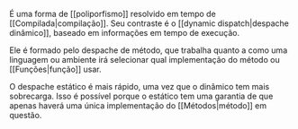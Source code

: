 É uma forma de [[poliporfismo]] resolvido em tempo de [[Compilada|compilação]]. Seu contraste é o [[dynamic dispatch|despache dinâmico]], baseado em informações em tempo de execução.

Ele é formado pelo despache de método, que trabalha quanto a como uma linguagem ou ambiente irá selecionar qual implementação do método ou [[Funções|função]] usar.

O despache estático é mais rápido, uma vez que o dinâmico tem mais sobrecarga. Isso é possível porque o estático tem uma garantia de que apenas haverá uma única implementação do [[Métodos|método]] em questão.
